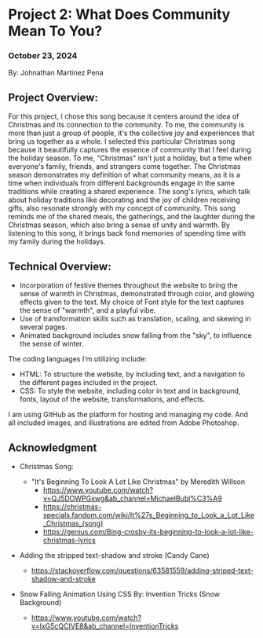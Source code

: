 # Project 2: What Does Community Mean To You?

### October 23, 2024
By: Johnathan Martinez Pena


## Project Overview:

For this project, I chose this song because it centers around the idea of Christmas and its connection to the community. To me, the community is more than just a group of people, it's the collective joy and experiences that bring us together as a whole. I selected this particular Christmas song because it beautifully captures the essence of community that I feel during the holiday season. To me, "Christmas" isn't just a holiday, but a time when everyone's family, friends, and strangers come together. The Christmas season demonstrates my definition of what community means, as it is a time when individuals from different backgrounds engage in the same traditions while creating a shared experience. The song's lyrics, which talk about holiday traditions like decorating and the joy of children receiving gifts, also resonate strongly with my concept of community. This song reminds me of the shared meals, the gatherings, and the laughter during the Christmas season, which also bring a sense of unity and warmth. By listening to this song, it brings back fond memories of spending time with my family during the holidays.

## Technical Overview:

- Incorporation of festive themes throughout the website to bring the sense of warmth in Christmas, demonstrated through color, and glowing effects given to the text. My choice of Font style for the text captures the sense of "warmth", and a playful vibe.
- Use of transformation skills such as translation, scaling, and skewing in several pages.
- Animated background includes snow falling from the "sky", to influence the sense of winter. 

The coding languages I'm utilizing include: 
- HTML: To structure the website, by including text, and a navigation to the different pages included in the project. 
- CSS: To style the website, including color in text and in background, fonts, layout of the website, transformations, and effects. 

I am using GitHub as the platform for hosting and managing my code. And all included images, and illustrations are edited from Adobe Photoshop. 

## Acknowledgment
- Christmas Song: 
    - "It's Beginning To Look A Lot Like Christmas" by Meredith Willson
         - https://www.youtube.com/watch?v=QJ5DOWPGxwg&ab_channel=MichaelBubl%C3%A9 
         - https://christmas-specials.fandom.com/wiki/It%27s_Beginning_to_Look_a_Lot_Like_Christmas_(song)
         - https://genius.com/Bing-crosby-its-beginning-to-look-a-lot-like-christmas-lyrics

- Adding the stripped text-shadow and stroke (Candy Cane)
    - https://stackoverflow.com/questions/63581559/adding-striped-text-shadow-and-stroke

- Snow Falling Animation Using CSS By: Invention Tricks (Snow Background)
    - https://www.youtube.com/watch?v=IxG5cQCIVE8&ab_channel=InventionTricks


